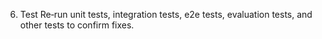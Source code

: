 6. Test
Re‑run unit tests, integration tests, e2e tests, evaluation tests, and other tests to confirm fixes.